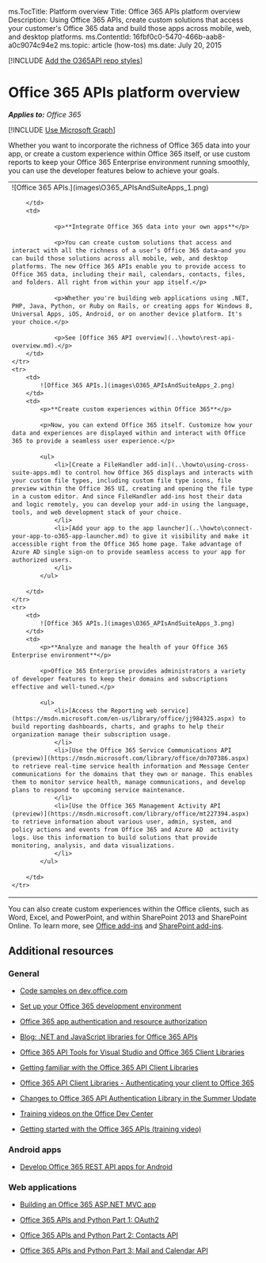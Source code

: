 ﻿ms.TocTitle: Platform overview
Title: Office 365 APIs platform overview
Description: Using Office 365 APIs, create custom solutions that access your customer's Office 365 data and build those apps across mobile, web, and desktop platforms.
ms.ContentId: 16fbf0c0-5470-466b-aab8-a0c9074c94e2
ms.topic: article (how-tos)
ms.date: July 20, 2015

<script src="https://cdn.optimizely.com/js/3043860527.js"></script>

[!INCLUDE [Add the O365API repo styles](../includes/controls/addo365apistyles.xml)]



# Office 365 APIs platform overview

_**Applies to:** Office 365_

[!INCLUDE [Use Microsoft Graph](../includes/use-msgraph-note.txt)]

Whether you want to incorporate the richness of Office 365 data into your app, or create a custom experience within Office 365 itself, or use custom reports to keep your Office 365 Enterprise environment running smoothly, you can use the developer features below to achieve your goals. 

<style>#mytable {border:none;} #mytable td {border:none;}</style>
<table id="mytable">
	<tr>
		<td>
			![Office 365 APIs.](images\O365_APIsAndSuiteApps_1.png)

		</td>
		<td>

				<p>**Integrate Office 365 data into your own apps**</p>
				
				<p>You can create custom solutions that access and interact with all the richness of a user’s Office 365 data—and you can build those solutions across all mobile, web, and desktop platforms. The new Office 365 APIs enable you to provide access to Office 365 data, including their mail, calendars, contacts, files, and folders. All right from within your app itself.</p> 
				
				<p>Whether you're building web applications using .NET, PHP, Java, Python, or Ruby on Rails, or creating apps for Windows 8, Universal Apps, iOS, Android, or on another device platform. It's your choice.</p>
				
				<p>See [Office 365 API overview](..\howto\rest-api-overview.md).</p>
		</td>
	</tr>
	<tr>
		<td>
			![Office 365 APIs.](images\O365_APIsAndSuiteApps_2.png)
		</td>
		<td>
			<p>**Create custom experiences within Office 365**</p>
			
			<p>Now, you can extend Office 365 itself. Customize how your data and experiences are displayed within and interact with Office 365 to provide a seamless user experience.</p> 	
					
			<ul>
				<li>[Create a FileHandler add-in](..\howto\using-cross-suite-apps.md) to control how Office 365 displays and interacts with your custom file types, including custom file type icons, file preview within the Office 365 UI, creating and opening the file type in a custom editor. And since FileHandler add-ins host their data and logic remotely, you can develop your add-in using the language, tools, and web development stack of your choice.
				</li>
				<li>[Add your app to the app launcher](..\howto\connect-your-app-to-o365-app-launcher.md) to give it visibility and make it accessible right from the Office 365 home page. Take advantage of Azure AD single sign-on to provide seamless access to your app for authorized users.
				</li>
			</ul>

		</td>
	</tr>
	<tr>
		<td>
			![Office 365 APIs.](images\O365_APIsAndSuiteApps_3.png)
		</td>
		<td>
			<p>**Analyze and manage the health of your Office 365 Enterprise environment**</p>
			
			<p>Office 365 Enterprise provides administrators a variety of developer features to keep their domains and subscriptions effective and well-tuned.</p>
			
			<ul>
				<li>[Access the Reporting web service](https://msdn.microsoft.com/en-us/library/office/jj984325.aspx) to build reporting dashboards, charts, and graphs to help their organization manage their subscription usage.
				</li>
				<li>[Use the Office 365 Service Communications API (preview)](https://msdn.microsoft.com/library/office/dn707386.aspx) to retrieve real-time service health information and Message Center communications for the domains that they own or manage. This enables them to monitor service health, manage communications, and develop plans to respond to upcoming service maintenance.
				</li>
				<li>[Use the Office 365 Management Activity API (preview)](https://msdn.microsoft.com/library/office/mt227394.aspx) to retrieve information about various user, admin, system, and policy actions and events from Office 365 and Azure AD  activity logs. Use this information to build solutions that provide monitoring, analysis, and data visualizations. 
				</li>
			</ul>

		</td>
	</tr>
	
</table>

You can also create custom experiences within the Office clients, such as Word, Excel, and PowerPoint, and within SharePoint 2013 and SharePoint Online. To learn more, see [Office add-ins](https://msdn.microsoft.com/library/jj220060.aspx) and [SharePoint add-ins](https://msdn.microsoft.com/library/fp179930.aspx).
  

## Additional resources
<a name="bk_addresources"> </a>


### General
-  [Code samples on dev.office.com](http://dev.office.com/code-samples#?filters=office%20365%20app)

-  [Set up your Office 365 development environment](..\howto\setup-development-environment.md)
    
-  [Office 365 app authentication and resource authorization](..\howto\common-app-authentication-tasks.md)

-  [Blog: .NET and JavaScript libraries for Office 365 APIs](http://blogs.office.com/2014/05/12/net-and-javascript-libraries-for-office-365-apis/)

-  [Office 365 API Tools for Visual Studio and Office 365 Client Libraries](http://aka.ms/clientlibrary)

-  [Getting familiar with the Office 365 API Client Libraries](http://chakkaradeep.com/index.php/getting-familiar-with-the-office-365-api-client-libraries/)

-  [Office 365 API Client Libraries - Authenticating your client to Office 365](http://chakkaradeep.com/index.php/office-365-api-client-libraries-authenticating-your-client-to-office-365/)

-  [Changes to Office 365 API Authentication Library in the Summer Update](http://chakkaradeep.com/index.php/changes-to-office-365-api-authentication-library-in-the-summer-update/)

-  [Training videos on the Office Dev Center](http://dev.office.com/training)

-  [Getting started with the Office 365 APIs (training video)](http://www.microsoftvirtualacademy.com/training-courses/introduction-to-office-365-development?m=10072&ct=31602) 

### Android apps

-  [Develop Office 365 REST API apps for Android](..\howto\getting-started-Office-365-APIs.md)

### Web applications
-  [Building an Office 365 ASP.NET MVC app](..\howto\getting-started-Office-365-APIs.md)

-  [Office 365 APIs and Python Part 1: OAuth2](http://blogs.msdn.com/b/exchangedev/archive/2015/01/05/office-365-apis-and-python-part-1-oauth2.aspx)
    
-  [Office 365 APIs and Python Part 2: Contacts API](http://blogs.msdn.com/b/exchangedev/archive/2015/01/09/office-365-apis-and-python-part-2-contacts-api.aspx)
    
-  [Office 365 APIs and Python Part 3: Mail and Calendar API](http://blogs.msdn.com/b/exchangedev/archive/2015/01/15/office-365-apis-and-python-part-3-mail-and-calendar-api.aspx)

    

